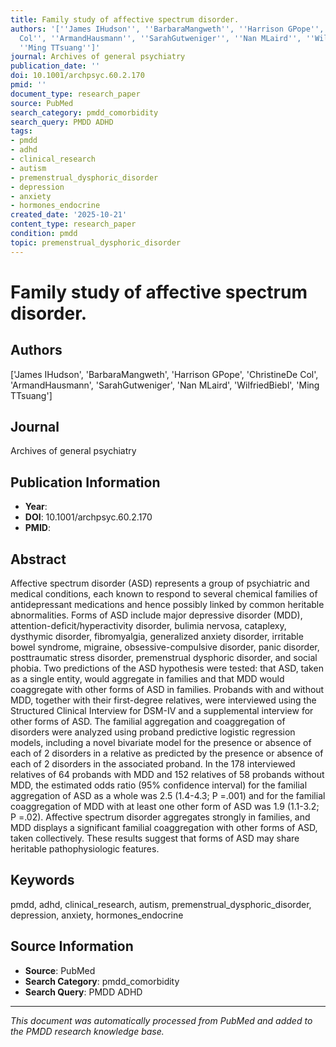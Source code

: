 ```yaml
---
title: Family study of affective spectrum disorder.
authors: '[''James IHudson'', ''BarbaraMangweth'', ''Harrison GPope'', ''ChristineDe
  Col'', ''ArmandHausmann'', ''SarahGutweniger'', ''Nan MLaird'', ''WilfriedBiebl'',
  ''Ming TTsuang'']'
journal: Archives of general psychiatry
publication_date: ''
doi: 10.1001/archpsyc.60.2.170
pmid: ''
document_type: research_paper
source: PubMed
search_category: pmdd_comorbidity
search_query: PMDD ADHD
tags:
- pmdd
- adhd
- clinical_research
- autism
- premenstrual_dysphoric_disorder
- depression
- anxiety
- hormones_endocrine
created_date: '2025-10-21'
content_type: research_paper
condition: pmdd
topic: premenstrual_dysphoric_disorder
---
```


# Family study of affective spectrum disorder.

## Authors
['James IHudson', 'BarbaraMangweth', 'Harrison GPope', 'ChristineDe Col', 'ArmandHausmann', 'SarahGutweniger', 'Nan MLaird', 'WilfriedBiebl', 'Ming TTsuang']

## Journal
Archives of general psychiatry

## Publication Information
- **Year**: 
- **DOI**: 10.1001/archpsyc.60.2.170
- **PMID**: 

## Abstract
Affective spectrum disorder (ASD) represents a group of psychiatric and medical conditions, each known to respond to several chemical families of antidepressant medications and hence possibly linked by common heritable abnormalities. Forms of ASD include major depressive disorder (MDD), attention-deficit/hyperactivity disorder, bulimia nervosa, cataplexy, dysthymic disorder, fibromyalgia, generalized anxiety disorder, irritable bowel syndrome, migraine, obsessive-compulsive disorder, panic disorder, posttraumatic stress disorder, premenstrual dysphoric disorder, and social phobia. Two predictions of the ASD hypothesis were tested: that ASD, taken as a single entity, would aggregate in families and that MDD would coaggregate with other forms of ASD in families. Probands with and without MDD, together with their first-degree relatives, were interviewed using the Structured Clinical Interview for DSM-IV and a supplemental interview for other forms of ASD. The familial aggregation and coaggregation of disorders were analyzed using proband predictive logistic regression models, including a novel bivariate model for the presence or absence of each of 2 disorders in a relative as predicted by the presence or absence of each of 2 disorders in the associated proband. In the 178 interviewed relatives of 64 probands with MDD and 152 relatives of 58 probands without MDD, the estimated odds ratio (95% confidence interval) for the familial aggregation of ASD as a whole was 2.5 (1.4-4.3; P =.001) and for the familial coaggregation of MDD with at least one other form of ASD was 1.9 (1.1-3.2; P =.02). Affective spectrum disorder aggregates strongly in families, and MDD displays a significant familial coaggregation with other forms of ASD, taken collectively. These results suggest that forms of ASD may share heritable pathophysiologic features.

## Keywords
pmdd, adhd, clinical_research, autism, premenstrual_dysphoric_disorder, depression, anxiety, hormones_endocrine

## Source Information
- **Source**: PubMed
- **Search Category**: pmdd_comorbidity
- **Search Query**: PMDD ADHD

---
*This document was automatically processed from PubMed and added to the PMDD research knowledge base.*
